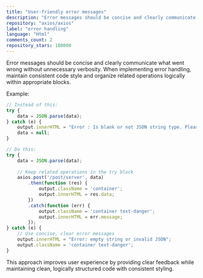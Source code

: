```yaml
---
title: "User-friendly error messages"
description: "Error messages should be concise and clearly communicate what went wrong without unnecessary verbosity. When implementing error handling, maintain consistent code style and organize related operations logically within appropriate blocks."
repository: "axios/axios"
label: "error handling"
language: "Html"
comments_count: 2
repository_stars: 100000
---
```


Error messages should be concise and clearly communicate what went wrong without unnecessary verbosity. When implementing error handling, maintain consistent code style and organize related operations logically within appropriate blocks.

Example:
```javascript
// Instead of this:
try {
    data = JSON.parse(data);
} catch (e) {
    output.innerHTML = "Error : Is blank or not JSON string type. Please check your data.";
    data = null;
}

// Do this:
try {
    data = JSON.parse(data);
    
    // Keep related operations in the try block
    axios.post('/post/server', data)
        .then(function (res) {
            output.className = 'container';
            output.innerHTML = res.data;
        })
        .catch(function (err) {
            output.className = 'container text-danger';
            output.innerHTML = err.message;
        });
} catch (e) {
    // Use concise, clear error messages
    output.innerHTML = "Error: empty string or invalid JSON";
    output.className = 'container text-danger';
}
```

This approach improves user experience by providing clear feedback while maintaining clean, logically structured code with consistent styling.